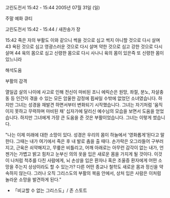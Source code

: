 고린도전서 15:42 - 15:44 
2005년 07월 31일 (일)

주말 예화 큐티



고린도전서 15:42 - 15:44 / 새찬송가  장


15:42 죽은 자의 부활도 이와 같으니 썩을 것으로 심고 썩지 아니할 것으로 다시 살며 43 욕된 것으로 심고 영광스러운 것으로 다시 살며 약한 것으로 심고 강한 것으로 다시 살며 44 육의 몸으로 심고 신령한 몸으로 다시 사나니 육의 몸이 있은즉 또 신령한 몸이 있느니라

해석도움





부활의 감격

열일곱 살의 나이에 사고로 인해 전신이 마비된 조니 에릭슨은 원망, 좌절, 분노, 자살충동 등 인간이 겪을 수 있는 모든 암울한 감정에 휩싸일 수밖에 없었던 소녀였습니다. 하지만 그녀는 성경을 재발견 하면서부터 변화되기 시작했습니다. 그녀는 자기처럼 '움직이지 못하고 무력하며 마비된 채' 십자가에 달리신 예수님의 모습을 보면서 도움을 얻었습니다. 하지만 그녀에게 가장 큰 도움을 준 것은 부활이었습니다. 그녀는 이렇게 썼습니다. 

"나는 이제 미래에 대한 소망이 있다. 성경은 우리의 몸이 하늘에서 '영화롭게'된다고 말한다. 그때는 내가 여기에서 죽은 후 내 발로 춤을 출 때다. 손가락은 오그라들어 구부러지고, 근육은 쇠약해지고, 무릎은 비틀리고, 어깨 아래로는 아무런 감각이 없는 내가, 언젠가는 가볍고 밝고 힘차고 눈부신 의의 옷을 입은 새로운 몸을 가지게 될 것이다. 이것이 나처럼 척추를 다친 사람에게, 뇌 손상을 입은 환자나 혹은 조울증 환자에게 어떤 소망을 주는지 상상이라도 할 수 있는가? 다른 어떤 종교나 철학도 새로운 몸과 정신을 약속하지 않는다.   그러나 오직 그리스도의 부활의 복음 안에서, 상처 입은 사람은 이처럼 놀라운 소망을 발견하게 된다."

- 「비교할 수 없는 그리스도」/ 존 스토트